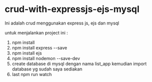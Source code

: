 # crud-with-expressjs-ejs-mysql
Ini adalah crud menggunakan express js, ejs dan mysql 


untuk menjalankan project ini :

1. npm install
2. npm install express --save
3. npm install ejs
4. npm install nodemon --save-dev
5. create database di mysql dengan nama list_app kemudian import database yg sudah saya sediakan
6. last npm run watch 
